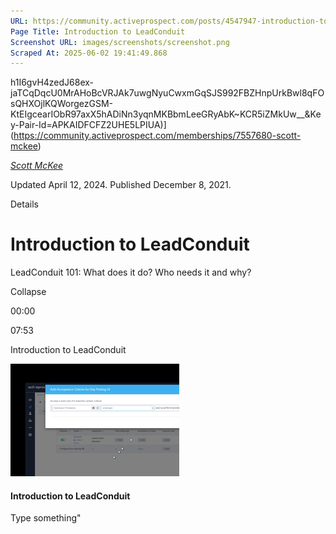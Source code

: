 ```yaml
---
URL: https://community.activeprospect.com/posts/4547947-introduction-to-leadconduit
Page Title: Introduction to LeadConduit
Screenshot URL: images/screenshots/screenshot.png
Scraped At: 2025-06-02 19:41:49.868
---
```

h1I6gvH4zedJ68ex-jaTCqDqcU0MrAHoBcVRJAk7uwgNyuCwxmGqSJS992FBZHnpUrkBwl8qFOsQHXOjlKQWorgezGSM-KtEIgcearIObR97axX5hADiNn3yqnMKBbmLeeGRyAbK~KCR5iZMkUw__&Key-Pair-Id=APKAIDFCFZ2UHE5LPIUA)](https://community.activeprospect.com/memberships/7557680-scott-mckee)

[_Scott McKee_](https://community.activeprospect.com/memberships/7557680-scott-mckee)

Updated April 12, 2024. Published December 8, 2021.

Details

# Introduction to LeadConduit

LeadConduit 101: What does it do? Who needs it and why?

Collapse

00:00

07:53

Introduction to LeadConduit

![](images/image-1.png)

#### Introduction to LeadConduit

Type something"
